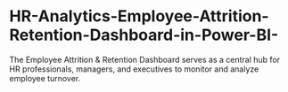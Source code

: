 # HR-Analytics-Employee-Attrition-Retention-Dashboard-in-Power-BI-
The Employee Attrition &amp; Retention Dashboard serves as a central hub for HR professionals, managers, and executives to monitor and analyze employee turnover. 
